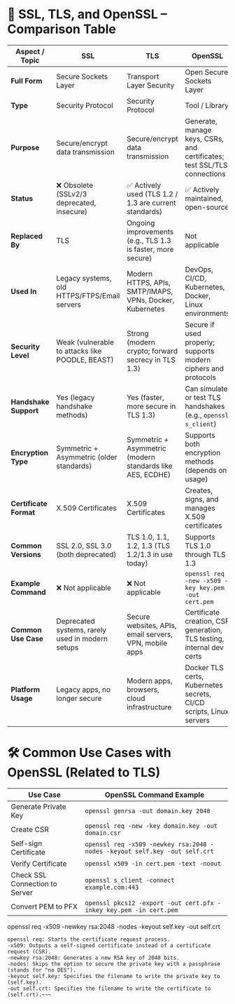 # 🔐 SSL, TLS, and OpenSSL – Comparison Table
| **Aspect / Topic**     | **SSL**                                          | **TLS**                                                     | **OpenSSL**                                                             |
| ---------------------- | ------------------------------------------------ | ----------------------------------------------------------- | ----------------------------------------------------------------------- |
| **Full Form**          | Secure Sockets Layer                             | Transport Layer Security                                    | Open Secure Sockets Layer                                               |
| **Type**               | Security Protocol                                | Security Protocol                                           | Tool / Library                                                          |
| **Purpose**            | Secure/encrypt data transmission                 | Secure/encrypt data transmission                            | Generate, manage keys, CSRs, and certificates; test SSL/TLS connections |
| **Status**             | ❌ Obsolete (SSLv2/3 deprecated, insecure)        | ✅ Actively used (TLS 1.2 / 1.3 are current standards)       | ✅ Actively maintained, open-source                                      |
| **Replaced By**        | TLS                                              | Ongoing improvements (e.g., TLS 1.3 is faster, more secure) | Not applicable                                                          |
| **Used In**            | Legacy systems, old HTTPS/FTPS/Email servers     | Modern HTTPS, APIs, SMTP/IMAPS, VPNs, Docker, Kubernetes    | DevOps, CI/CD, Kubernetes, Docker, Linux environments                   |
| **Security Level**     | Weak (vulnerable to attacks like POODLE, BEAST)  | Strong (modern crypto; forward secrecy in TLS 1.3)          | Secure if used properly; supports modern ciphers and protocols          |
| **Handshake Support**  | Yes (legacy handshake methods)                   | Yes (faster, more secure in TLS 1.3)                        | Can simulate or test TLS handshakes (e.g., `openssl s_client`)          |
| **Encryption Type**    | Symmetric + Asymmetric (older standards)         | Symmetric + Asymmetric (modern standards like AES, ECDHE)   | Supports both encryption methods (depends on usage)                     |
| **Certificate Format** | X.509 Certificates                               | X.509 Certificates                                          | Creates, signs, and manages X.509 certificates                          |
| **Common Versions**    | SSL 2.0, SSL 3.0 (both deprecated)               | TLS 1.0, 1.1, 1.2, 1.3 (TLS 1.2/1.3 in use today)           | Supports TLS 1.0 through TLS 1.3                                        |
| **Example Command**    | ❌ Not applicable                                 | ❌ Not applicable                                            | `openssl req -new -x509 -key key.pem -out cert.pem`                     |
| **Common Use Case**    | Deprecated systems, rarely used in modern setups | Secure websites, APIs, email servers, VPN, mobile apps      | Certificate creation, CSR generation, TLS testing, internal dev certs   |
| **Platform Usage**     | Legacy apps, no longer secure                    | Modern apps, browsers, cloud infrastructure                 | Docker TLS certs, Kubernetes secrets, CI/CD scripts, Linux servers      |



# 🛠 Common Use Cases with OpenSSL (Related to TLS)
| Use Case                       | OpenSSL Command Example                                                    |
| ------------------------------ | -------------------------------------------------------------------------- |
| Generate Private Key           | `openssl genrsa -out domain.key 2048`                                      |
| Create CSR                     | `openssl req -new -key domain.key -out domain.csr`                         |
| Self-sign Certificate          | `openssl req -x509 -newkey rsa:2048 -nodes -keyout self.key -out self.crt` |
| Verify Certificate             | `openssl x509 -in cert.pem -text -noout`                                   |
| Check SSL Connection to Server | `openssl s_client -connect example.com:443`                                |
| Convert PEM to PFX             | `openssl pkcs12 -export -out cert.pfx -inkey key.pem -in cert.pem`         |


openssl req -x509 -newkey rsa:2048 -nodes -keyout self.key -out self.crt

~~~Explanation:
openssl req: Starts the certificate request process.
-x509: Outputs a self-signed certificate instead of a certificate request (CSR).
-newkey rsa:2048: Generates a new RSA key of 2048 bits.
-nodes: Skips the option to secure the private key with a passphrase (stands for "no DES").
-keyout self.key: Specifies the filename to write the private key to (self.key).
-out self.crt: Specifies the filename to write the certificate to (self.crt).~~~
